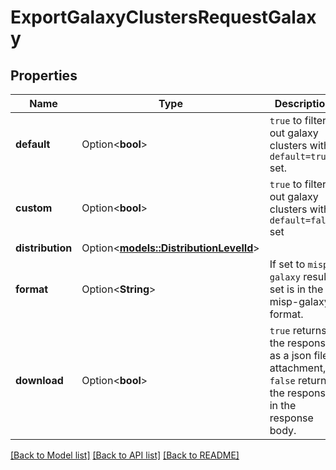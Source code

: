 # ExportGalaxyClustersRequestGalaxy

## Properties

Name | Type | Description | Notes
------------ | ------------- | ------------- | -------------
**default** | Option<**bool**> | `true` to filter out galaxy clusters with `default=true` set. | [optional]
**custom** | Option<**bool**> | `true` to filter out galaxy clusters with `default=false` set | [optional]
**distribution** | Option<[**models::DistributionLevelId**](DistributionLevelId.md)> |  | [optional]
**format** | Option<**String**> | If set to `misp-galaxy` result set is in the misp-galaxy format. | [optional]
**download** | Option<**bool**> | `true` returns the response as a json file attachment, `false` returns the response in the response body. | [optional]

[[Back to Model list]](../README.md#documentation-for-models) [[Back to API list]](../README.md#documentation-for-api-endpoints) [[Back to README]](../README.md)



